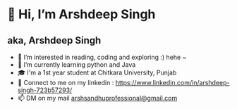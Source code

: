# 👋 Hi, I’m Arshdeep Singh 
## aka, Arshdeep Singh
- 👀 I’m interested in reading, coding and exploring :) hehe ~
- 🌱 I’m currently learning python and Java
- 🎓 I'm a 1st year student at Chitkara University, Punjab 
- 💞️ Connect to me on my linkedin : https://www.linkedin.com/in/arshdeep-singh-723b57293/
- 📫 DM on my mail arshsandhuprofessional@gmail.com
<!---
Aiyaret-Sandhu/Aiyaret-Sandhu is a ✨ special ✨ repository because its `README.md` (this file) appears on your GitHub profile.
You can click the Preview link to take a look at your changes.
--->
